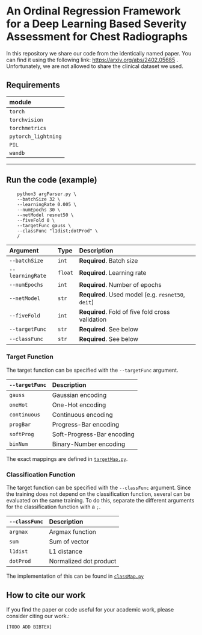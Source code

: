 
# An Ordinal Regression Framework for a Deep Learning Based Severity Assessment for Chest Radiographs

In this repository we share our code from the identically named paper. You can find it using the following link: https://arxiv.org/abs/2402.05685 .
Unfortunately, we are not allowed to share the clinical dataset we used.


## Requirements
| module |
| :-------- |
| `torch`      |
| `torchvision`      |
| `torchmetrics`      |
| `pytorch_lightning`      |
| `PIL`      |
| `wandb`      |

---
## Run the code (example)

```
    python3 argParser.py \
    --batchSize 32 \
    --learningRate 0.005 \
    --numEpochs 30 \
    --netModel resnet50 \
    --fiveFold 0 \
    --targetFunc gauss \
    --classFunc "l1dist;dotProd" \
    /
```

| Argument | Type     | Description                |
| :-------- | :------- | :------------------------- |
| `--batchSize` | `int` | **Required**. Batch size |
| `--learningRate` | `float` | **Required**. Learning rate |
| `--numEpochs` | `int` | **Required**. Number of epochs |
| `--netModel` | `str` | **Required**. Used model (e.g. `resnet50`, `deit`) |
| `--fiveFold` | `int` | **Required**. Fold of five fold cross validation |
| `--targetFunc` | `str` | **Required**. See below |
| `--classFunc` | `str` | **Required**. See below |

### Target Function
The target function can be specified with the `--targetFunc` argument.

| `--targetFunc` | Description                  |
| :-------- | :-------------------------------- |
| `gauss`      | Gaussian encoding |
| `oneHot`      | One-Hot encoding |
| `continuous`      | Continuous encoding |
| `progBar`      | Progress-Bar encoding |
| `softProg`      | Soft-Progress-Bar encoding |
| `binNum`      | Binary-Number encoding |

The exact mappings are defined in [`targetMap.py`](targetMap.py).

### Classification Function
The target function can be specified with the `--classFunc` argument. Since the training does not depend on the classification function, several can be evaluated on the same training.
To do this, separate the different arguments for the classification function with a `;`.

| `--classFunc` | Description                  |
| :-------- | :-------------------------------- |
| `argmax`      | Argmax function |
| `sum`      | Sum of vector |
| `l1dist`      | L1 distance |
| `dotProd`      | Normalized dot product |

The implementation of this can be found in [`classMap.py`](classMap.py)

## How to cite our work

If you find the paper or code useful for your academic work, please consider citing our work.:
```
[TODO ADD BIBTEX]
```





